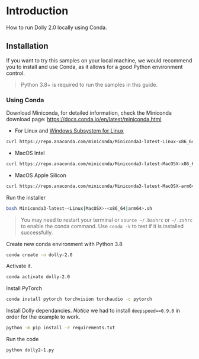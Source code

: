 # Introduction

How to run Dolly 2.0 locally using Conda.

## Installation

If you want to try this samples on your local machine, we would recommend you to install and use Conda, as it allows for a good Python environment control.

> Python 3.8+ is required to run the samples in this guide.

### Using Conda

Download Miniconda, for detailed information, check the Miniconda download page: <https://docs.conda.io/en/latest/miniconda.html>

- For Linux and [Windows Subsystem for Linux](https://learn.microsoft.com/en-us/windows/wsl/about)

```bash
curl https://repo.anaconda.com/miniconda/Miniconda3-latest-Linux-x86_64.sh -o Miniconda3-latest-Linux-x86_64.sh
```

- MacOS Intel

```bash
curl https://repo.anaconda.com/miniconda/Miniconda3-latest-MacOSX-x86_64.sh -o Miniconda3-latest-MacOSX-x86_64.sh
```

- MacOS Apple Silicon

```bash
curl https://repo.anaconda.com/miniconda/Miniconda3-latest-MacOSX-arm64.sh -o Miniconda3-latest-MacOSX-arm64.sh
```

Run the installer

```bash
bash Miniconda3-latest-<Linux|MacOSX>-<x86_64|arm64>.sh
```

> You may need to restart your terminal or `source ~/.bashrc` or `~/.zshrc` to enable the conda command. Use `conda -V` to test if it is installed successfully.

Create new conda environment with Python 3.8

```bash
conda create -n dolly-2.0
```

Activate it.

```bash
conda activate dolly-2.0
```

Install PyTorch

```bash
conda install pytorch torchvision torchaudio -c pytorch
```

Install Dolly dependancies. *Notice* we had to install `deepspeed==0.9.0` in order for the example to work.

```bash
python -m pip install -r requirements.txt
```

Run the code

```bash
python dolly2-1.py
```

